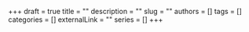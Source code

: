 +++ 
draft = true
title = ""
description = ""
slug = ""
authors = []
tags = []
categories = []
externalLink = ""
series = []
+++
